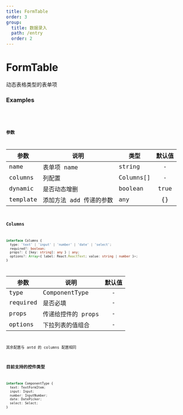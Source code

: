 ```yaml
---
title: FormTable
order: 3
group:
  title: 数据录入
  path: /entry
  order: 2
---
```


# FormTable

动态表格类型的表单项

### Examples

<code src="./demo/index.jsx" />
<code src="./demo/demo2.jsx" />

### 参数

| 参数     | 说明                    | 类型      | 默认值 |
| -------- | ----------------------- | --------- | :----: |
| name     | 表单项 name             | string    |   -    |
| columns  | 列配置                  | Columns[] |   -    |
| dynamic  | 是否动态增删            | boolean   |  true  |
| template | 添加方法 add 传递的参数 | any       |   {}   |

### Columns

```typescript
interface Columns {
  type: 'text' | 'input' | 'number' | 'date' | 'select';
  required?: boolean;
  props?: { [key: string]: any } | any;
  options?: Array<{ label: React.ReactText; value: string | number }>;
}
```

| 参数     | 说明               | 默认值 |
| -------- | ------------------ | :----: |
| type     | ComponentType      |   -    |
| required | 是否必填           |   -    |
| props    | 传递给控件的 props |   -    |
| options  | 下拉列表的值组合   |   -    |

其余配置与 antd 的 columns 配置相同

### 目前支持的控件类型

```typescript
interface ComponentType {
  text: TextFormItem;
  input: Input;
  number: InputNumber;
  date: DatePicker;
  select: Select;
}
```

